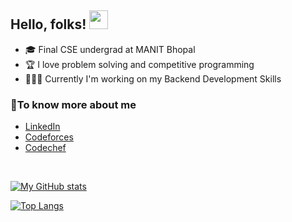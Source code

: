 ## Hello, folks! <img src="https://raw.githubusercontent.com/MartinHeinz/MartinHeinz/master/wave.gif" width="30">

*  🎓 Final CSE undergrad at MANIT Bhopal
*  🏆 I love problem solving and competitive programming
*  👨🏽‍💻 Currently I'm working on my Backend Development Skills


### 💬To know more about me
*  [LinkedIn](https://www.linkedin.com/in/aditya-prasad-2508/)
*  [Codeforces](https://codeforces.com/profile/apcc_25)
*  [Codechef](https://www.codechef.com/users/apcc_25)

<br />

[![My GitHub stats](https://github-readme-stats.vercel.app/api?username=adityap25&show_icons=true&theme=tokyonight)
](https://github.com/adityap25/github-readme-stats)


[![Top Langs](https://github-readme-stats.vercel.app/api/top-langs/?username=adityap25&layout=compact&theme=tokyonight)](https://github.com/adityap25/github-readme-stats)

